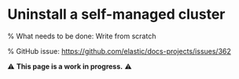 # Uninstall a self-managed cluster

% What needs to be done: Write from scratch

% GitHub issue: https://github.com/elastic/docs-projects/issues/362

⚠️ **This page is a work in progress.** ⚠️